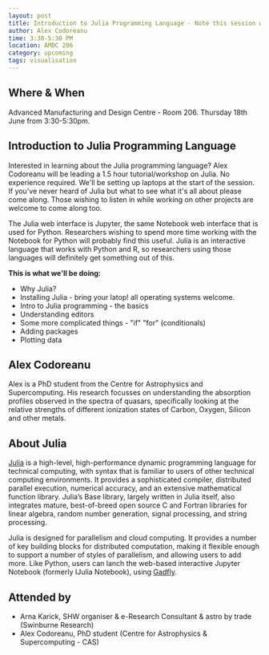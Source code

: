 ```yaml
---
layout: post
title: Introduction to Julia Programming Language - Note this session will run on *Thursday from 3:30pm*
author: Alex Codoreanu
time: 3:30-5:30 PM
location: AMDC 206
category: upcoming
tags: visualisation
---
```


## Where & When

Advanced Manufacturing and Design Centre - Room 206. Thursday 18th June from 3:30-5:30pm.

## Introduction to Julia Programming Language

Interested in learning about the Julia programming language? Alex Codoreanu will be leading a 1.5 hour tutorial/workshop on Julia. No experience required. We'll be setting up laptops at the start of the session. If you've never heard of Julia but what to see what it's all about please come along.  Those wishing to listen in while working on other projects are welcome to come along too.

The Julia web interface is Jupyter, the same Notebook web interface that is used for Python. Researchers wishing to spend more time working with the Notebook for Python will probably find this useful. Julia is an interactive language that works with Python and R, so researchers using those languages will definitely get something out of this.

**This is what we'll be doing:**

* Why Julia? 
* Installing Julia - bring your latop! all operating systems welcome. 
* Intro to Julia programming - the basics
* Understanding editors
* Some more complicated things - "if" "for" (conditionals)
* Adding packages
* Plotting data


## Alex Codoreanu

Alex is a PhD student from the Centre for Astrophysics and Supercomputing. His research focusses on understanding the absorption profiles observed in the spectra of quasars, specifically looking at the relative strengths of different ionization states of Carbon, Oxygen, Silicon and other metals.

## About Julia

[Julia](http://julialang.org) is a high-level, high-performance dynamic programming language for technical computing, with syntax that is familiar to users of other technical computing environments. It provides a sophisticated compiler, distributed parallel execution, numerical accuracy, and an extensive mathematical function library. Julia’s Base library, largely written in Julia itself, also integrates mature, best-of-breed open source C and Fortran libraries for linear algebra, random number generation, signal processing, and string processing.

Julia is designed for parallelism and cloud computing. It provides a number of key building blocks for distributed computation, making it flexible enough to support a number of styles of parallelism, and allowing users to add more. Like Python, users can lanch the web-based interactive Jupyter Notebook (formerly IJulia Notebook), using [Gadfly](https://github.com/dcjones/Gadfly.jl). 


## Attended by

* Arna Karick, SHW organiser & e-Research Consultant & astro by trade (Swinburne Research)
* Alex Codoreanu, PhD student (Centre for Astrophysics & Supercomputing - CAS)
